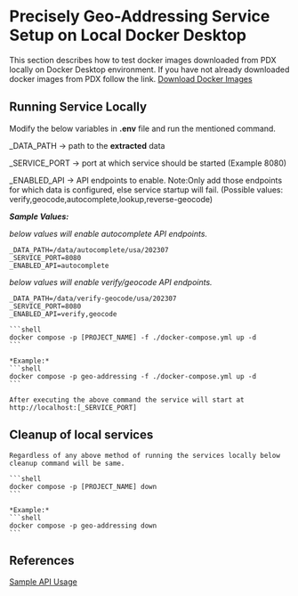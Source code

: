 # Precisely Geo-Addressing Service Setup on Local Docker Desktop

This section describes how to test docker images downloaded from PDX locally on Docker Desktop environment. If you have not already downloaded docker images from PDX follow the link. [Download Docker Images](../charts/README.md#uploading-docker-images-to-ecr)

## Running Service Locally

Modify the below variables in ****.env**** file and run the mentioned command.

 _DATA_PATH -> path to the **extracted** data

 _SERVICE_PORT -> port at which service should be started (Example 8080)

_ENABLED_API -> API endpoints to enable. 
                 Note:Only add those endpoints for which data is configured, else service startup will fail.
                 (Possible values: verify,geocode,autocomplete,lookup,reverse-geocode)

 ***Sample Values:***

 *below values will enable autocomplete API endpoints.*
 ```shell
 _DATA_PATH=/data/autocomplete/usa/202307
 _SERVICE_PORT=8080
 _ENABLED_API=autocomplete
 ```
 *below values will enable verify/geocode API endpoints.*
 ```shell
 _DATA_PATH=/data/verify-geocode/usa/202307
 _SERVICE_PORT=8080
 _ENABLED_API=verify,geocode
 ```


    ```shell
    docker compose -p [PROJECT_NAME] -f ./docker-compose.yml up -d
    ```

    *Example:*
    ```shell
    docker compose -p geo-addressing -f ./docker-compose.yml up -d
    ```

    After executing the above command the service will start at http://localhost:[_SERVICE_PORT]


## Cleanup of local services

    Regardless of any above method of running the services locally below cleanup command will be same.

    ```shell
    docker compose -p [PROJECT_NAME] down
    ```

    *Example:*
    ```shell
    docker compose -p geo-addressing down
    ```
    

## References
[Sample API Usage](../README.md#geo-addressing-service-api-usage)